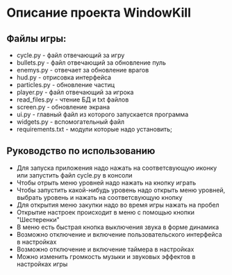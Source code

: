 # Описание проекта WindowKill

## Файлы игры:

- cycle.py - файл отвечающий за игру
- bullets.py - файл отвечающий за обновление пуль
- enemys.py - отвечает за обновление врагов
- hud.py - отрисовка интерфейса
- particles.py - обновление частиц
- player.py - файл отвечающий за игрока
- read_files.py - чтение БД и txt файлов
- screen.py - обновление экрана
- ui.py - главный файл из которого запускается программа
- widgets.py - вспомогательный файл
- requirements.txt - модули которые надо установить;


## Руководство по использованию

- Для запуска приложения надо нажать на соответсвующую иконку или запустить файл cycle.py в консоли
- Чтобы отрыть меню уровней надо нажать на кнопку играть
- Чтобы запустить какой-нибудь уровень надо открыть меню уровней, выбрать уровень и нажать на соответсвующую кнопку
- Для открытия меню закупки надо во время игры нажать на пробел
- Открытие настроек происходит в меню с помощью кнопки "Шестеренки"
- В меню есть быстрая кнопка выключения звука в форме динамика
- Возможно отключение и включение пользовательского интерфейса в настройках
- Возможно отключение и включение таймера в настройках
- Можно изменить громкость музыки и звуковых эффектов в настройках игры
